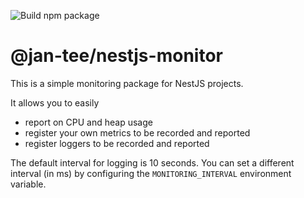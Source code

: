 ![Build npm package](https://github.com/jan-tee/nestjs-monitor/workflows/Build%20npm%20package/badge.svg)

# @jan-tee/nestjs-monitor

This is a simple monitoring package for NestJS projects.

It allows you to easily

* report on CPU and heap usage
* register your own metrics to be recorded and reported
* register loggers to be recorded and reported

The default interval for logging is 10 seconds. You can set a different interval (in ms) by configuring the `MONITORING_INTERVAL` environment variable.